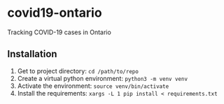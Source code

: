 # covid19-ontario
Tracking COVID-19 cases in Ontario

## Installation

1. Get to project directory: `cd /path/to/repo`
2. Create a virtual python environment: `python3 -m venv venv`
3. Activate the environment: `source venv/bin/activate`
4. Install the requirements: `xargs -L 1 pip install < requirements.txt`
